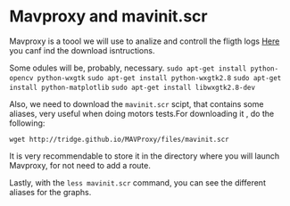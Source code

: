 # Mavproxy and mavinit.scr


Mavproxy is a toool we will use to analize and controll the fligth logs
[Here](http://tridge.github.io/MAVProxy/) you canf ind the download isntructions.

Some odules will be, probably, necessary.
`sudo apt-get install python-opencv python-wxgtk`
`sudo apt-get install python-wxgtk2.8`
`sudo apt-get install python-matplotlib`
`sudo apt-get install libwxgtk2.8-dev`

Also, we need to download the  `mavinit.scr` scipt, that contains some aliases, very useful when doing motors tests.For downloading it , do the following:
```
wget http://tridge.github.io/MAVProxy/files/mavinit.scr
```

It is very recommendable to store it in the directory where you will launch Mavproxy, for not need to add a route.

Lastly, with the `less mavinit.scr` command, you can see the different aliases for the graphs.
